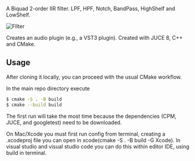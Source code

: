 A Biquad 2-order IIR filter. LPF, HPF, Notch, BandPass, HighShelf and LowShelf. 

![FIlter](https://github.com/user-attachments/assets/a6da1ee7-454e-4566-9613-9e2a6e88fb37)






Creates an audio plugin (e.g., a VST3 plugin). Created with JUCE 8, C++ and CMake. 



## Usage

After cloning it locally, you can proceed with the usual CMake workflow.

In the main repo directory execute

```bash
$ cmake -S . -B build
$ cmake --build build
```

The first run will take the most time because the dependencies (CPM, JUCE, and googletest) need to be downloaded.

On Mac/Xcode you must first run config from terminal, creating a .xcodeproj file you can open in xcode(cmake -S . -B build -G Xcode).
In visual studio and visual studio code you can do this within editor IDE, using build in terminal.







